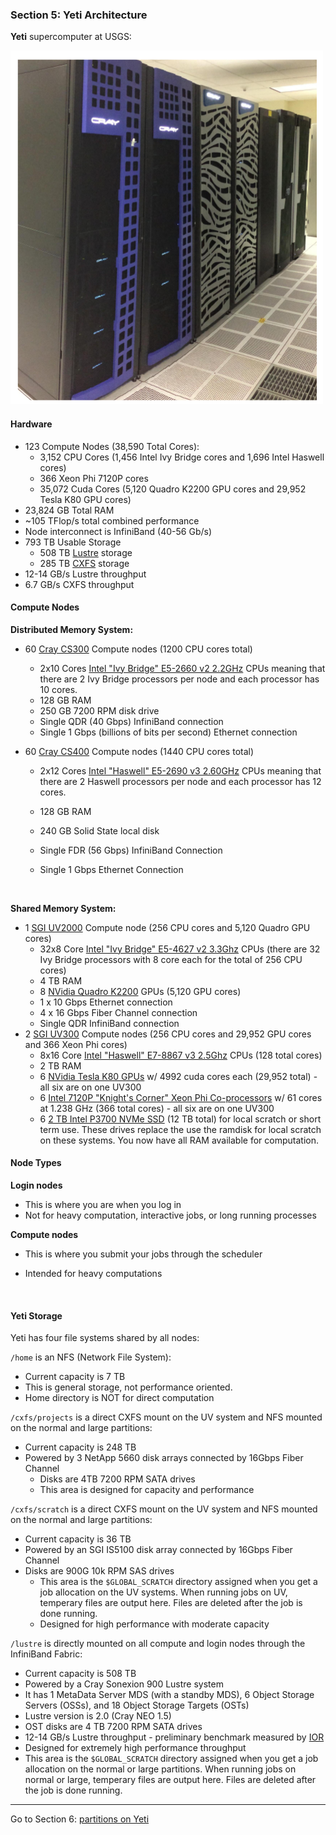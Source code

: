 ### Section 5: Yeti Architecture 

**Yeti** supercomputer at USGS:

![Yeti](./img/Yeti.png)

#### Hardware

- 123 Compute Nodes (38,590 Total Cores):
  - 3,152 CPU Cores (1,456 Intel Ivy Bridge cores and 1,696 Intel Haswell cores)
  - 366 Xeon Phi 7120P cores
  - 35,072 Cuda Cores (5,120 Quadro K2200 GPU cores and 29,952 Tesla K80 GPU cores)
- 23,824 GB Total RAM
- ~105 TFlop/s total combined performance 
- Node interconnect is InfiniBand (40-56 Gb/s)
- 793 TB Usable Storage
  - 508 TB [Lustre](http://lustre.org/about/) storage
  - 285 TB [CXFS](https://www.sgi.com/pdfs/4447.pdf) storage
- 12-14 GB/s Lustre throughput 
- 6.7 GB/s CXFS throughput 



#### Compute Nodes

**Distributed Memory System:**

- 60 [Cray CS300](http://www.cray.com/Assets/PDF/products/cs/CrayCS300-ACBrochure.pdf) Compute nodes (1200 CPU cores total)

  - 2x10 Cores [Intel "Ivy Bridge" E5-2660 v2 2.2GHz](http://ark.intel.com/products/75272/Intel-Xeon-Processor-E5-2660-v2-25M-Cache-2_20-GHz) CPUs meaning that there are 2 Ivy Bridge processors per node and each processor has 10 cores.
  - 128 GB RAM
  - 250 GB 7200 RPM disk drive
  - Single QDR (40 Gbps) InfiniBand connection
  - Single 1 Gbps (billions of bits per second) Ethernet connection

- 60 [Cray CS400](http://www.cray.com/sites/default/files/resources/CrayCS400-ACBrochure.pdf) Compute nodes (1440 CPU cores total)

  - 2x12 Cores [Intel "Haswell" E5-2690 v3 2.60GHz](http://ark.intel.com/products/81713/Intel-Xeon-Processor-E5-2690-v3-30M-Cache-2_60-GHz) CPUs meaning that there are 2 Haswell processors per node and each processor has 12 cores.

  - 128 GB RAM

  - 240 GB Solid State local disk

  - Single FDR (56 Gbps) InfiniBand Connection

  - Single 1 Gbps Ethernet Connection

    ​

**Shared Memory System:**

- 1 [SGI UV2000](https://www.sgi.com/pdfs/4552.pdf) Compute node (256 CPU cores and 5,120 Quadro GPU cores)
  - 32x8 Core [Intel "Ivy Bridge" E5-4627 v2 3.3Ghz](http://ark.intel.com/products/75287/Intel-Xeon-Processor-E5-4627-v2-16M-Cache-3_30-GHz) CPUs (there are 32 Ivy Bridge processors with 8 core each for the total of 256 CPU cores)
  - 4 TB RAM
  - 8 [NVidia Quadro K2200](http://images.nvidia.com/content/pdf/quadro/data-sheets/75509_DS_NV_Quadro_K2200_US_NV_HR.pdf) GPUs (5,120 GPU cores)
  - 1 x 10 Gbps Ethernet connection
  - 4 x 16 Gbps Fiber Channel connection
  - Single QDR InfiniBand connection
- 2 [SGI UV300](https://www.sgi.com/pdfs/4551.pdf) Compute nodes (256 CPU cores and 29,952 GPU cores and 366 Xeon Phi cores)
  - 8x16 Core [Intel "Haswell" E7-8867 v3 2.5Ghz](http://ark.intel.com/products/84681/Intel-Xeon-Processor-E7-8867-v3-45M-Cache-2_50-GHz) CPUs (128 total cores)
  - 2 TB RAM
  - 6 [NVidia Tesla K80 GPUs](http://www.nvidia.com/object/tesla-k80.html) w/ 4992 cuda cores each (29,952 total) - all six are on one UV300
  - 6 [Intel 7120P "Knight's Corner" Xeon Phi Co-processors](http://ark.intel.com/products/75799/Intel-Xeon-Phi-Coprocessor-7120P-16GB-1_238-GHz-61-core) w/ 61 cores at 1.238 GHz (366 total cores) - all six are on one UV300
  - 6 [2 TB Intel P3700 NVMe SSD](http://www.intel.com/content/www/us/en/solid-state-drives/solid-state-drives-dc-p3700-series.html) (12 TB total) for local scratch or short term use. These drives replace the use the ramdisk for local scratch on these systems. You now have all RAM available for computation.




#### Node Types

**Login nodes**

- This is where you are when you log in
- Not for heavy computation, interactive jobs, or long running processes

**Compute nodes**

- This is where you submit your jobs through the scheduler

- Intended for heavy computations

  ​

#### Yeti Storage

Yeti has four file systems shared by all nodes:

`/home` is an NFS (Network File System):

- Current capacity is 7 TB
- This is general storage, not performance oriented.
- Home directory is NOT for direct computation

`/cxfs/projects` is a direct CXFS mount on the UV system and NFS mounted on the normal and large partitions:

- Current capacity is 248 TB
- Powered by 3 NetApp 5660 disk arrays connected by 16Gbps Fiber Channel
  - Disks are 4TB 7200 RPM SATA drives
  - This area is designed for capacity and performance

`/cxfs/scratch` is a direct CXFS mount on the UV system and NFS mounted on the normal and large partitions:

- Current capacity is 36 TB
- Powered by an SGI IS5100 disk array connected by 16Gbps Fiber Channel
- Disks are 900G 10k RPM SAS drives
  - This area is the `$GLOBAL_SCRATCH` directory assigned when you get a job allocation on the UV systems. When running jobs on UV, temperary files are output here. Files are deleted after the job is done running.
  - Designed for high performance with moderate capacity

`/lustre` is directly mounted on all compute and login nodes through the InfiniBand Fabric:

- Current capacity is 508 TB
- Powered by a Cray Sonexion 900 Lustre system
- It has 1 MetaData Server MDS (with a standby MDS), 6 Object Storage Servers (OSSs), and 18 Object Storage Targets (OSTs)
- Lustre version is 2.0 (Cray NEO 1.5)
- OST disks are 4 TB 7200 RPM SATA drives
- 12-14 GB/s Lustre throughput - preliminary benchmark measured by [IOR](https://www.nersc.gov/users/computational-systems/cori/nersc-8-procurement/trinity-nersc-8-rfp/nersc-8-trinity-benchmarks/ior/)
- Designed for extremely high performance throughput
- This area is the `$GLOBAL_SCRATCH` directory assigned when you get a job allocation on the normal or large partitions. When running jobs on normal or large, temperary files are output here. Files are deleted after the job is done running.

------

Go to Section 6: [partitions on Yeti](partitions.md)